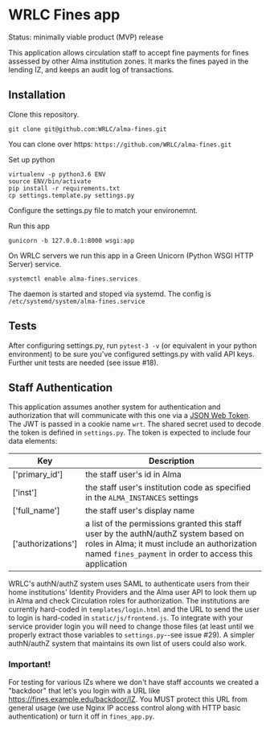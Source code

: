 # WRLC Fines app
Status: minimally viable product (MVP) release

This application allows circulation staff to accept fine payments for fines assessed by other Alma institution zones. It marks the fines payed in the lending IZ, and keeps an audit log of transactions.

## Installation
Clone this repository.
```
git clone git@github.com:WRLC/alma-fines.git
```
You can clone over https: `https://github.com/WRLC/alma-fines.git`

Set up python
```
virtualenv -p python3.6 ENV
source ENV/bin/activate
pip install -r requirements.txt
cp settings.template.py settings.py
```
Configure the settings.py file to match your environemnt.

Run this app
```
gunicorn -b 127.0.0.1:8000 wsgi:app
```
On WRLC servers we run this app in a Green Unicorn (Python WSGI HTTP Server) service. 
```
systemctl enable alma-fines.services
```
The daemon is started and stoped via systemd. The config is `/etc/systemd/system/alma-fines.service`

## Tests
After configuring settings.py, run `pytest-3 -v` (or equivalent in your python environment) to be sure you've configured settings.py with valid API keys. Further unit tests are needed (see issue #18).

## Staff Authentication
This application assumes another system for authentication and authorization that will communicate with this one via a [JSON Web Token](https://jwt.io/). The JWT is passed in a cookie name `wrt`. The shared secret used to decode the token is defined in `settings.py`. The token is expected to include four data elements:

| Key | Description |
| -------------- | --------------------------- |
| ['primary_id'] | the staff user's id in Alma |
| ['inst'] | the staff user's institution code as specified in the `ALMA_INSTANCES` settings |
| ['full_name'] | the staff user's display name |
| ['authorizations'] | a list of the permissions granted this staff user by the authN/authZ system based on roles in Alma; it must include an authorization named `fines_payment` in order to access this application |

WRLC's authN/authZ system uses SAML to authenticate users from their home institutions' Identity Providers and the Alma user API to look them up in Alma and check Circulation roles for authorization. 
The institutions are currently hard-coded in `templates/login.html` and the URL to send the user to login is hard-coded in `static/js/frontend.js`.
To integrate with your service provider login you will need to change those files (at least until we properly extract those variables to `settings.py`--see issue #29).
A simpler authN/authZ system that maintains its own list of users could also work.

### Important!
For testing for various IZs where we don't have staff accounts we created a "backdoor" that let's you login with a URL like https://fines.example.edu/backdoor/IZ. You MUST protect this URL from general usage (we use Nginx IP access control along with HTTP basic authentication) or turn it off in `fines_app.py`.
